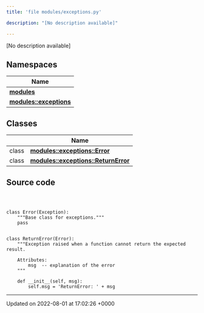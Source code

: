 ```yaml
---
title: 'file modules/exceptions.py'

description: "[No description available]"

---
```







[No description available]

## Namespaces

| Name           |
| -------------- |
| **[modules](/documentation/code/namespaces/namespacemodules/)**  |
| **[modules::exceptions](/documentation/code/namespaces/namespacemodules_1_1exceptions/)**  |

## Classes

|                | Name           |
| -------------- | -------------- |
| class | **[modules::exceptions::Error](/documentation/code/classes/classmodules_1_1exceptions_1_1error/)**  |
| class | **[modules::exceptions::ReturnError](/documentation/code/classes/classmodules_1_1exceptions_1_1returnerror/)**  |




## Source code

```



class Error(Exception):
    """Base class for exceptions."""
    pass


class ReturnError(Error):
    """Exception raised when a function cannot return the expected result.

    Attributes:
        msg  -- explanation of the error
    """

    def __init__(self, msg):
        self.msg = 'ReturnError: ' + msg
```


-------------------------------

Updated on 2022-08-01 at 17:02:26 +0000
